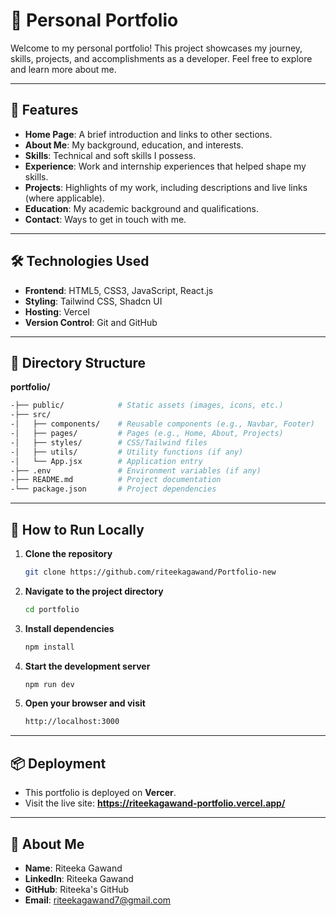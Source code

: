 # 🌟 Personal Portfolio

Welcome to my personal portfolio! This project showcases my journey, skills, projects, and accomplishments as a developer. Feel free to explore and learn more about me.

---

## 🚀 Features

- **Home Page**: A brief introduction and links to other sections.
- **About Me**: My background, education, and interests.
- **Skills**: Technical and soft skills I possess.
- **Experience**: Work and internship experiences that helped shape my skills.
- **Projects**: Highlights of my work, including descriptions and live links (where applicable).
- **Education**: My academic background and qualifications.
- **Contact**: Ways to get in touch with me.

---

## 🛠️ Technologies Used

- **Frontend**: HTML5, CSS3, JavaScript, React.js
- **Styling**: Tailwind CSS, Shadcn UI
- **Hosting**: Vercel
- **Version Control**: Git and GitHub

---

## 📁 Directory Structure

**portfolio/**
```bash
-├── public/            # Static assets (images, icons, etc.)
-├── src/
-│   ├── components/    # Reusable components (e.g., Navbar, Footer)
-│   ├── pages/         # Pages (e.g., Home, About, Projects)
-│   ├── styles/        # CSS/Tailwind files
-│   ├── utils/         # Utility functions (if any)
-│   └── App.jsx        # Application entry
-├── .env               # Environment variables (if any)
-├── README.md          # Project documentation
-└── package.json       # Project dependencies
```

---

## 🚧 How to Run Locally

1. **Clone the repository**  
   ```bash
   git clone https://github.com/riteekagawand/Portfolio-new
   ```

2. **Navigate to the project directory**  
   ```bash
   cd portfolio
   ```

3. **Install dependencies**  
   ```bash
   npm install
   ```

4. **Start the development server**  
   ```bash
   npm run dev
   ```

5. **Open your browser and visit**  
   ```bash
   http://localhost:3000
   ```

---

## 📦 Deployment
- This portfolio is deployed on **Vercer**.
- Visit the live site: **https://riteekagawand-portfolio.vercel.app/**

---

## 👤 About Me

- **Name**: Riteeka Gawand
- **LinkedIn**: Riteeka Gawand
- **GitHub**: Riteeka's GitHub
- **Email**: riteekagawand7@gmail.com
    


